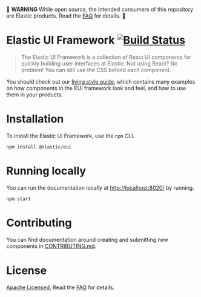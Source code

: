 🚨 **WARNING** While open source, the intended consumers of this repository are Elastic products. Read the [FAQ][faq] for details. 🚨

# Elastic UI Framework [![Build Status][ci-badge]][ci-site]

> The Elastic UI Framework is a collection of React UI components for quickly building user interfaces
> at Elastic. Not using React? No problem! You can still use the CSS behind each component.

You should check out our [living style guide][docs], which contains many examples on how components in the EUI framework look and feel, and how to use them in your products.

# Installation

To install the Elastic UI Framework, use the `npm` CLI.

```
npm install @elastic/eui
```

# Running locally

You can run the documentation locally at [http://localhost:8020/](http://localhost:8030/) by running.

```
npm start
```

# Contributing

You can find documentation around creating and submitting new components in [CONTRIBUTING.md](CONTRIBUTING.md).

# License

[Apache Licensed.][license] Read the [FAQ][faq] for details.

[license]: LICENSE.md
[faq]: FAQ.md
[docs]: https://elastic.github.io/eui/
[ci-badge]: https://travis-ci.org/elastic/eui.svg?branch=master
[ci-site]: https://travis-ci.org/elastic/eui
